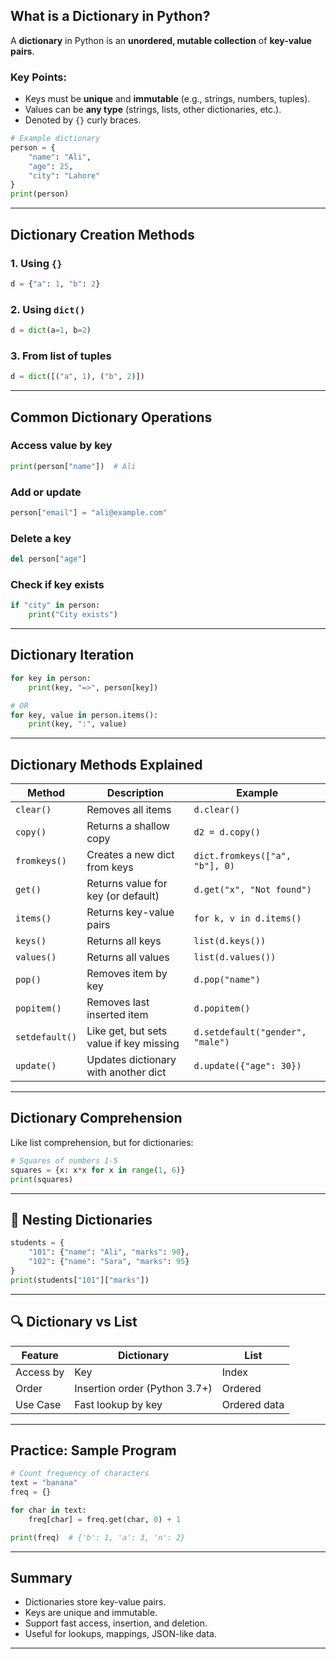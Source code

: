 ## What is a Dictionary in Python?

A **dictionary** in Python is an **unordered, mutable collection** of **key-value pairs**.

### Key Points:

* Keys must be **unique** and **immutable** (e.g., strings, numbers, tuples).
* Values can be **any type** (strings, lists, other dictionaries, etc.).
* Denoted by `{}` curly braces.

```python
# Example dictionary
person = {
    "name": "Ali",
    "age": 25,
    "city": "Lahore"
}
print(person)
```

---

## Dictionary Creation Methods

### 1. Using `{}`

```python
d = {"a": 1, "b": 2}
```

### 2. Using `dict()`

```python
d = dict(a=1, b=2)
```

### 3. From list of tuples

```python
d = dict([("a", 1), ("b", 2)])
```

---

## Common Dictionary Operations

### Access value by key

```python
print(person["name"])  # Ali
```

### Add or update

```python
person["email"] = "ali@example.com"
```

### Delete a key

```python
del person["age"]
```

### Check if key exists

```python
if "city" in person:
    print("City exists")
```

---

## Dictionary Iteration

```python
for key in person:
    print(key, "=>", person[key])

# OR
for key, value in person.items():
    print(key, ":", value)
```

---

## Dictionary Methods Explained

| Method         | Description                             | Example                          |
| -------------- | --------------------------------------- | -------------------------------- |
| `clear()`      | Removes all items                       | `d.clear()`                      |
| `copy()`       | Returns a shallow copy                  | `d2 = d.copy()`                  |
| `fromkeys()`   | Creates a new dict from keys            | `dict.fromkeys(["a", "b"], 0)`   |
| `get()`        | Returns value for key (or default)      | `d.get("x", "Not found")`        |
| `items()`      | Returns key-value pairs                 | `for k, v in d.items()`          |
| `keys()`       | Returns all keys                        | `list(d.keys())`                 |
| `values()`     | Returns all values                      | `list(d.values())`               |
| `pop()`        | Removes item by key                     | `d.pop("name")`                  |
| `popitem()`    | Removes last inserted item              | `d.popitem()`                    |
| `setdefault()` | Like get, but sets value if key missing | `d.setdefault("gender", "male")` |
| `update()`     | Updates dictionary with another dict    | `d.update({"age": 30})`          |

---

## Dictionary Comprehension

Like list comprehension, but for dictionaries:

```python
# Squares of numbers 1-5
squares = {x: x*x for x in range(1, 6)}
print(squares)
```

---

## 🔄 Nesting Dictionaries

```python
students = {
    "101": {"name": "Ali", "marks": 90},
    "102": {"name": "Sara", "marks": 95}
}
print(students["101"]["marks"])
```

---

## 🔍 Dictionary vs List

| Feature   | Dictionary                    | List         |
| --------- | ----------------------------- | ------------ |
| Access by | Key                           | Index        |
| Order     | Insertion order (Python 3.7+) | Ordered      |
| Use Case  | Fast lookup by key            | Ordered data |

---

## Practice: Sample Program

```python
# Count frequency of characters
text = "banana"
freq = {}

for char in text:
    freq[char] = freq.get(char, 0) + 1

print(freq)  # {'b': 1, 'a': 3, 'n': 2}
```

---

## Summary

* Dictionaries store key-value pairs.
* Keys are unique and immutable.
* Support fast access, insertion, and deletion.
* Useful for lookups, mappings, JSON-like data.

---

